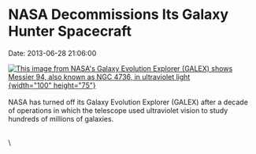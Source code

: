 NASA Decommissions Its Galaxy Hunter Spacecraft
===============================================

Date: 2013-06-28 21:06:00

[![This image from NASA\'s Galaxy Evolution Explorer (GALEX) shows
Messier 94, also known as NGC 4736, in ultraviolet
light](http://www.jpl.nasa.gov/images/galex/20130628/pia17245-th.jpg){width="100"
height="75"}](http://www.jpl.nasa.gov/news/news.php?release=2013-211&rn=news.xml&rst=3839)\
\
NASA has turned off its Galaxy Evolution Explorer (GALEX) after a decade
of operations in which the telescope used ultraviolet vision to study
hundreds of millions of galaxies.

\
\
